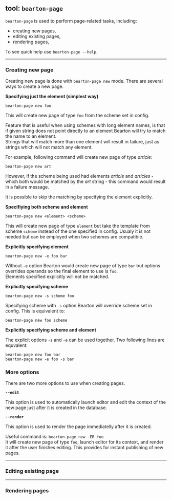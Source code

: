 ## tool: `bearton-page`

`bearton-page` is used to perform page-related tasks, including:

- creating new pages,
- editing existing pages,
- rendering pages,

To see quick help use `bearton-page --help`.

----

### Creating new page

Creating new page is done with `bearton-page new` mode.
There are several ways to create a new page.

**Specifying just the element (simplest way)**

```
bearton-page new foo
```

This will create new page of type `foo` from the scheme set in config.

Feature that is useful when using schemes with long element names, is that if given string does not point
directly to an element Bearton will try to match the name to an element.  
Strings that will match more than one element will result in failure,
just as strings which will not match any element.

For example, following command will create new page of type *article*:

```
bearton-page new art
```

However, if the scheme being used had elements *article* and *articles* - which both would be matched
by the *art* string - this command would result in a failure message.

It is possible to skip the matching by specifying the element explicitly.


**Specifiying both scheme and element**

```
bearton-page new <element> <scheme>
```

This will create new page of type `element` but take the template from scheme `scheme` instead of the one
specified in config.
Usualy it is not needed but can be employed when two schemes are compatible.

**Explicitly specifying element**

```
bearton-page new -e foo bar
```

Without `-e` option Bearton would create new page of type `bar` but options overrides operands so
the final element to use is `foo`.  
Elements specified explicitly will not be matched.

**Explicitly specifying scheme**

```
bearton-page new -s scheme foo
```

Specifying scheme with `-s` option Bearton will override scheme set in config.
This is equivalent to:

```
bearton-page new foo scheme
```

**Explicitly specifying scheme and element**

The explicit options `-s` and `-e` can be used together.
Two following lines are equvalent:

```
bearton-page new foo bar
bearton-page new -e foo -s bar
```

### More options

There are two more options to use when creating pages.

**`--edit`**

This option is used to automatically launch editor and edit the context of the new page just after it is created in the database.

**`--render`**

This option is used to render the page immediatelly after it is created.


Useful command is: `bearton-page new -ER foo`  
It will create new page of type `foo`, launch editor for its context, and render it after the user finishes editing.
This provides for instant publishing of new pages.

----

### Editing existing page

----

### Rendering pages
